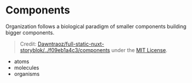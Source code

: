 # Components

Organization follows a biological paradigm of smaller components building bigger components.

> Credit: [Dawntraoz/full-static-nuxt-storyblok/../f09eb1a4c3/components](https://github.com/Dawntraoz/full-static-nuxt-storyblok/blob/f09eb1a4c34414c606637de2eeaa8639bbc95c76/components) under the [MIT License](https://github.com/Dawntraoz/full-static-nuxt-storyblok/blob/f09eb1a4c34414c606637de2eeaa8639bbc95c76/LICENSE).

* atoms
* molecules
* organisms
